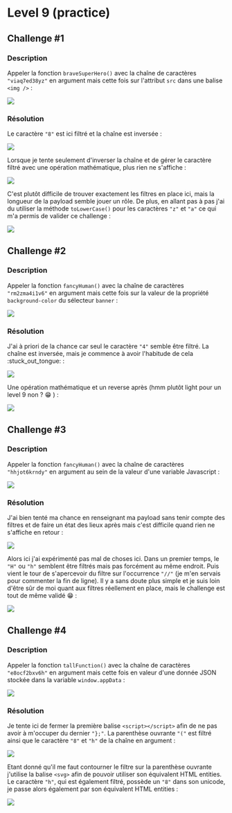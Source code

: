 # Level 9 (practice)

## Challenge #1

### Description

Appeler la fonction `braveSuperHero()` avec la chaîne de caractères `"viaq7ed38yz"` en argument mais cette fois sur l'attribut `src` dans une balise `<img />` :

![](../../../.gitbook/assets/7e69aeadd2e01ec86731348991afd9b7.png)

### Résolution

Le caractère `"8"` est ici filtré et la chaîne est inversée :

![](../../../.gitbook/assets/204881d35f6f224dc6f3542f0667e36b.png)

Lorsque je tente seulement d'inverser la chaîne et de gérer le caractère filtré avec une opération mathématique, plus rien ne s'affiche :

![](../../../.gitbook/assets/cf7fc79bf3009af39d9187166e80619a.png)

C'est plutôt difficile de trouver exactement les filtres en place ici, mais la longueur de la payload semble jouer un rôle. De plus, en allant pas à pas j'ai du utiliser la méthode `toLowerCase()` pour les caractères `"z"` et `"a"` ce qui m'a permis de valider ce challenge :

![](../../../.gitbook/assets/609e1e26d092facf4fb4f78887fc679c.png)

## Challenge #2

### Description

Appeler la fonction `fancyHuman()` avec la chaîne de caractères `"rm2zma4i1v6"` en argument mais cette fois sur la valeur de la propriété `background-color` du sélecteur `banner` :

![](../../../.gitbook/assets/697180b33c4fcf472a63986fba7162cd.png)

### Résolution

J'ai à priori de la chance car seul le caractère `"4"` semble être filtré. La chaîne est inversée, mais je commence à avoir l'habitude de cela :stuck\_out\_tongue: :

![](../../../.gitbook/assets/752d0273870fa3d3f4a42af34733419b.png)

Une opération mathématique et un reverse après (hmm plutôt light pour un level 9 non ? :grin: ) :

![](../../../.gitbook/assets/3ece5e347fb610bd3c03238a4187d489.png)

## Challenge #3

### Description

Appeler la fonction `fancyHuman()` avec la chaîne de caractères `"hhjot6krndy"` en argument au sein de la valeur d'une variable Javascript :

![](../../../.gitbook/assets/9de12f0005e65399a89d871c238c9ae5.png)

### Résolution

J'ai bien tenté ma chance en renseignant ma payload sans tenir compte des filtres et de faire un état des lieux après mais c'est difficile quand rien ne s'affiche en retour :

![](../../../.gitbook/assets/f31b764522eee691edd796134683b3dc.png)

Alors ici j'ai expérimenté pas mal de choses ici. Dans un premier temps, le `"H"` ou `"h"` semblent être filtrés mais pas forcément au même endroit. Puis vient le tour de s'apercevoir du filtre sur l'occurrence `"//"` (je m'en servais pour commenter la fin de ligne). Il y a sans doute plus simple et je suis loin d'être sûr de moi quant aux filtres réellement en place, mais le challenge est tout de même validé :grin: :

![](../../../.gitbook/assets/7addae512fff6918b65ea57e85b32391.png)

## Challenge #4

### Description

Appeler la fonction `tallFunction()` avec la chaîne de caractères `"e8ocf2bxv6h"` en argument mais cette fois en valeur d'une donnée JSON stockée dans la variable `window.appData` :

![](../../../.gitbook/assets/5836e7423d43a02b70d17586f37f49bf.png)

### Résolution

Je tente ici de fermer la première balise `<script></script>` afin de ne pas avoir à m'occuper du dernier `"};"`. La parenthèse ouvrante `"("` est filtré ainsi que le caractère `"8"` et `"h"` de la chaîne en argument :

![](../../../.gitbook/assets/565dcaf7a99216e30362b85a1aa5e9f8.png)

&#x20;Etant donné qu'il me faut contourner le filtre sur la parenthèse ouvrante j'utilise la balise `<svg>` afin de pouvoir utiliser son équivalent HTML entities. Le caractère `"h"`, qui est également filtré, possède un `"8"` dans son unicode, je passe alors également par son équivalent HTML entities :

![](../../../.gitbook/assets/44464d254ed2b28c5fca9d0c016ae9f6.png)
